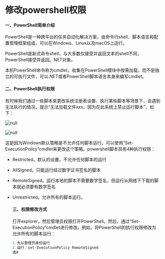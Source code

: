 # 修改powershell权限

#### 一、PowerShell简单介绍

 PowerShell是一种跨平台的任务自动化解决方案，由命令行shell、脚本语言和配置管理框架组成，可以在Windows、Linux以及macOS上运行。

PowerShell是新式命令shell，与大多数仅接受并返回文本的shell不同，PowerShell接受并返回。NET对象。

本机PowerShell命令称为cmdlet，收集在PowerShell模块中按需加载，而不是独立的可执行文件，可以.NET或者PowerShell脚本语言本身来编写cmdlet。

#### 二、PowerShell执行权限

 有时候我们通过一些脚本来更改系统注册表设置、执行某些脚本等场景下，会遇到无法执行的情况，提示“无法加载文件xxx，因为在此系统上禁止运行脚本”，如下：

![null](http://doc.bufanui.com/uploads/vue/images/m_42c31d8c55bfcea9171323d61246f304_r.png)

![null](http://doc.bufanui.com/uploads/vue/images/m_3c699f8d63a5432ca42c82d6488e27fa_r.png)

这是因为Windows默认策略是不允许任何脚本运行，可以使用“Set-ExecutionPolicy”cmdlet来更改这个策略。powershell脚本具有4种执行权限：

- Restricted。默认的设置，不允许任何脚本的运行

- AllSigned。只能运行经过数字证书签名的脚本

- RemoteSigned。运行本地的脚本不需要数字签名，但运行从网络下下载的脚本就必须要有数字签名

- Unrestricted。允许所有的脚本运行。

  #### 三、权限修改方式

   打开explorer，然后管理员权限打开PowerShell。然后，通过“Set-ExecutionPolicy”cmdlet进行修改。例如，将PowerShell的执行权限修改为允许所有的脚本运行：

  ```javascript
  1.先以管理员身份运行
  2.运行：set-ExecutionPolicy RemoteSigned
  选A
  ```